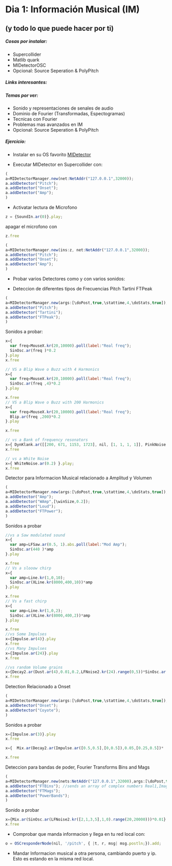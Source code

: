 
# Dia 1: Información Musical (IM)
(y todo lo que puede hacer por ti)
---

##### Cosas por instalar:
* Supercollider
* Matlib quark
* MIDetectorOSC
* Opcional: Source Seperation & PolyPitch

##### Links interesantes:


##### Temas por ver:
* Sonido y representaciones de senales de audio
* Dominio de Fourier (Transformadas, Espectogramas)
* Tecnicas con Fourier
* Problemas mas avanzados en IM
* Opcional: Source Seperation & PolyPitch

##### Ejercicio:

- Instalar en su OS favorito [MIDetector](https://github.com/beangoben/MIDetectorOSC)

- Executar MIDetector en Supercollider con:

```javascript
(
a=MIDetectorManager.new(net:NetAddr("127.0.0.1",32000));
a.addDetector("Pitch");
a.addDetector("Onset");
a.addDetector("Amp");
)
```

- Activatar lectura de Microfono

```javascript
z = {SoundIn.ar(0)}.play;
```

apagar el microfono con

```javascript
z.free
```

```javascript
(
a=MIDetectorManager.new(ins:z, net:NetAddr("127.0.0.1",32000));
a.addDetector("Pitch");
a.addDetector("Onset");
a.addDetector("Amp");
)
```

- Probar varios Detectores como y con varios sonidos:

- Deteccion de diferentes tipos de Frecuencias
  Pitch
  Tartini
  FTPeak

```javascript
(
a=MIDetectorManager.new(args:[\doPost,true,\stattime,4,\doStats,true]);
a.addDetector("Pitch");
a.addDetector("Tartini");
a.addDetector("FTPeak");
)
```

Sonidos a probar:

```javascript
x={
  var freq=MouseX.kr(20,10000).poll(label:"Real freq");
  SinOsc.ar(freq )*0.2
}.play
x.free

// VS a Blip Wave o Buzz with 4 Harmonics
x={
  var freq=MouseX.kr(20,10000).poll(label:"Real freq");
  SinOsc.ar(freq ,4)*0.2
}.play

x.free
// VS a Blip Wave o Buzz with 200 Harmonics
x={
  var freq=MouseX.kr(20,10000).poll(label:"Real freq");
  Blip.ar(freq ,200)*0.2
}.play

x.free

// vs a Bank of frequency resonators
x={ DynKlank.ar([[200, 671, 1153, 1723], nil, [1, 1, 1, 1]], PinkNoise.ar([0.007,0.007])) }.play;
x.free

// vs a White Noise
x={ WhiteNoise.ar(0.2) }.play;
x.free
```

Detector para Informacion Musical relacionado a Amplitud y Volumen

```javascript
(
a=MIDetectorManager.new(args:[\doPost,true,\stattime,4,\doStats,true]);
a.addDetector("Amp");
a.addDetector("WAmp",[\winSize,0.2]);
a.addDetector("Loud");
a.addDetector("FTPower");
)
```

Sonidos a probar

```javascript
//vs a Saw modulated sound
x={
  var amp=LFSaw.ar(0.5, 1).abs.poll(label:"Mod Amp");
  SinOsc.ar(440 )*amp
}.play

x.free
// Vs a slooow chirp
x={
  var amp=Line.kr(1,0,10);
  SinOsc.ar(XLine.kr(8000,400,10))*amp
}.play

x.free
// Vs a fast chirp
x={
  var amp=Line.kr(1,0,2);
  SinOsc.ar(XLine.kr(8000,400,2))*amp
}.play

x.free
//vs Some Impulses
x={Impulse.ar(4)}.play
x.free
//vs Many Impulses
x={Impulse.ar(24)}.play
x.free

//vs random Volume grains
x={Decay2.ar(Dust.ar(4),0.01,0.2,LFNoise2.kr(24).range(0,5))*SinOsc.ar(LFNoise2.kr(2).range(200,8800))*0.2}.play
x.free
```

Detection Relacionado a Onset

```javascript
(
a=MIDetectorManager.new(args:[\doPost,true,\stattime,4,\doStats,true]);
a.addDetector("Onset");
a.addDetector("Coyote");
)
```

Sonidos a probar

```javascript
x={Impulse.ar(3)}.play
x.free

x={  Mix.ar(Decay2.ar(Impulse.ar([0.5,0.5],[0,0.5]),0.05,[0.25,0.5])* [Pulse.ar(220),Pulse.ar(2200)])}.play;

x.free
```

Deteccion para bandas de poder, Fourier Transforms Bins and Mags

```javascript
(
a=MIDetectorManager.new(nets:NetAddr("127.0.0.1",32000),args:[\doPost,true,\doPlot,true,\doStats,true]);
a.addDetector("FTBins"); //sends an array of complex numbers Real1,Imag1....RealN-1,ImagN-1
a.addDetector("FTMags");
a.addDetector("PowerBands");
)
```

Sonido a probar

```javascript
x={Mix.ar(SinOsc.ar(LFNoise2.kr([2,1,3,5],1,0).range(20,20000)))*0.01}.play;
x.free
```

- Comprobar que manda informacion y llega en tu red local con:

```javascript
o = OSCresponderNode(nil, '/pitch', { |t, r, msg| msg.postln;}).add;
```

- Mandar Informacion musical a otra persona, cambiando puerto y ip. Esto es estando en la misma red local.









